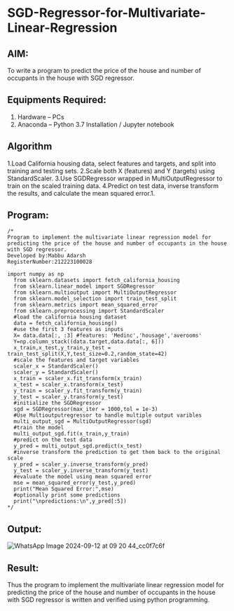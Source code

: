 # SGD-Regressor-for-Multivariate-Linear-Regression

## AIM:
To write a program to predict the price of the house and number of occupants in the house with SGD regressor.

## Equipments Required:
1. Hardware – PCs
2. Anaconda – Python 3.7 Installation / Jupyter notebook

## Algorithm
1.Load California housing data, select features and targets, and split into training and testing sets.
2.Scale both X (features) and Y (targets) using StandardScaler.
3.Use SGDRegressor wrapped in MultiOutputRegressor to train on the scaled training data. 
4.Predict on test data, inverse transform the results, and calculate the mean squared error.1. 

## Program:
```
/*
Program to implement the multivariate linear regression model for predicting the price of the house and number of occupants in the house with SGD regressor.
Developed by:Mabbu Adarsh 
RegisterNumber:212223100028

import numpy as np
  from sklearn.datasets import fetch_california_housing
  from sklearn.linear_model import SGDRegressor
  from sklearn.multioutput import MultiOutputRegressor
  from sklearn.model_selection import train_test_split
  from sklearn.metrics import mean_squared_error
  from sklearn.preprocessing import StandardScaler
  #load the california housing dataset
  data = fetch_california_housing()
  #use the first 3 features as inputs
  X= data.data[:, :3] #features: 'Medinc','housage','averooms'
  Y=np.column_stack((data.target,data.data[:, 6]))
  x_train,x_test,y_train,y_test = train_test_split(X,Y,test_size=0.2,random_state=42)
  #scale the features and target variables
  scaler_x = StandardScaler()
  scaler_y = StandardScaler()
  x_train = scaler_x.fit_transform(x_train)
  x_test = scaler_x.transform(x_test)
  y_train = scaler_y.fit_transform(y_train)
  y_test = scaler_y.transform(y_test)
  #initialize the SGDRegressor
  sgd = SGDRegressor(max_iter = 1000,tol = 1e-3)
  #Use Multioutputregressor to handle multiple output varibles
  multi_output_sgd = MultiOutputRegressor(sgd)
  #train the model
  multi_output_sgd.fit(x_train,y_train)
  #predict on the test data
  y_pred = multi_output_sgd.predict(x_test)
  #inverse transform the prediction to get them back to the original scale
  y_pred = scaler_y.inverse_transform(y_pred)
  y_test = scaler_y.inverse_transform(y_test)
  #evaluate the model using mean squared error
  mse = mean_squared_error(y_test,y_pred)
  print("Mean Squared Error:",mse)
  #optionally print some predictions
  print("\npredictions:\n",y_pred[:5])
*/
```

## Output:
![WhatsApp Image 2024-09-12 at 09 20 44_cc0f7c6f](https://github.com/user-attachments/assets/66d54fd6-b646-4ed7-a438-e4b29eeee7e6)


## Result:
Thus the program to implement the multivariate linear regression model for predicting the price of the house and number of occupants in the house with SGD regressor is written and verified using python programming.
